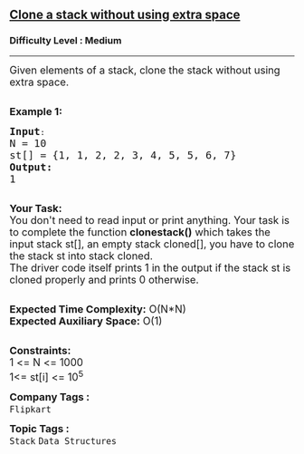 <h2><a href="https://www.geeksforgeeks.org/problems/clone-a-stack-without-usinig-extra-space/1?page=1&sortBy=accuracy">Clone a stack without using extra space</a></h2><h3>Difficulty Level : Medium</h3><hr><div class="problems_problem_content__Xm_eO"><p><span style="font-size:18px">Given elements of a stack, clone the stack without using extra space.</span></p>

<p><br>
<span style="font-size:18px"><strong>Example 1:</strong></span></p>

<pre><span style="font-size:18px"><strong>Input</strong></span>:
<span style="font-size:18px">N = 10
st[] = {1, 1, 2, 2, 3, 4, 5, 5, 6, 7}
<strong>Output:</strong>
1&nbsp;</span>
</pre>

<p><br>
<span style="font-size:18px"><strong>Your Task:&nbsp;&nbsp;</strong><br>
You don't need to read input or print anything. Your task is to complete the function <strong>clonestack()</strong>&nbsp;which takes the input stack st[], an empty stack cloned[], you have to clone the stack st into stack cloned.<br>
The driver code itself prints 1 in the output if the stack st is cloned properly and prints 0 otherwise.</span></p>

<p><br>
<span style="font-size:18px"><strong>Expected Time Complexity:</strong> O(N*N)<br>
<strong>Expected Auxiliary Space:</strong> O(1)</span><br>
&nbsp;</p>

<p><span style="font-size:18px"><strong>Constraints:</strong><br>
1 &lt;= N &lt;= 1000</span><br>
<span style="font-size:18px">1&lt;= st[i] &lt;= 10<sup>5</sup></span></p>
</div><p><span style=font-size:18px><strong>Company Tags : </strong><br><code>Flipkart</code>&nbsp;<br><p><span style=font-size:18px><strong>Topic Tags : </strong><br><code>Stack</code>&nbsp;<code>Data Structures</code>&nbsp;